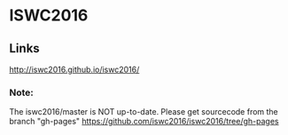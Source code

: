 # ISWC2016
## Links
http://iswc2016.github.io/iswc2016/

### Note:
The iswc2016/master is NOT up-to-date.
Please get sourcecode from the branch "gh-pages"
https://github.com/iswc2016/iswc2016/tree/gh-pages
